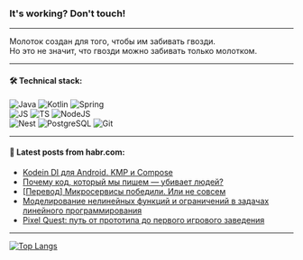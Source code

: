 ### It's working? Don't touch!

---
Молоток создан для того, чтобы им забивать гвозди. <br>
Но это не значит, что гвозди можно забивать только молотком.

---

#### 🛠️ Technical stack:

![Java](https://img.shields.io/badge/Java-informational?logo=Oracle&style=flat&logoColor=white&color=FF4500)
![Kotlin](https://img.shields.io/badge/Kotlin-informational?logo=Kotlin&style=flat&logoColor=white&color=774D97)
![Spring](https://img.shields.io/badge/SpringBoot-informational?logo=SpringBoot&style=flat&logoColor=white&color=6DB33F) <br>
![JS](https://img.shields.io/badge/JS-informational?logo=javaScript&style=flat&logoColor=black&color=F7Df1E)
![TS](https://img.shields.io/badge/TypeScript-informational?logo=typeScript&style=flat&logoColor=black&color=0667A8)
![NodeJS](https://img.shields.io/badge/NodeJS-informational?logo=node.js&style=flat&logoColor=white&color=70A760) <br>
![Nest](https://img.shields.io/badge/NestJS-informational?logo=NestJS&style=flat&logoColor=white&color=E0234E)
![PostgreSQL](https://img.shields.io/badge/PostgreSQL-informational?logo=PostgreSQL&style=flat&logoColor=white&color=DAA520)
![Git](https://img.shields.io/badge/Git-informational?logo=git&style=flat&logoColor=white&color=778899)

___

#### 💬 Latest posts from habr.com:

<!-- BLOG-POST-LIST:START -->
- [Kodein DI для Android. KMP и Compose](https://habr.com/ru/companies/dododev/articles/766058/?utm_source=habrahabr&utm_medium=rss&utm_campaign=766058)
- [Почему код, который мы пишем — убивает людей?](https://habr.com/ru/articles/766196/?utm_source=habrahabr&utm_medium=rss&utm_campaign=766196)
- [[Перевод] Микросервисы победили. Или не совсем](https://habr.com/ru/companies/haulmont/articles/766188/?utm_source=habrahabr&utm_medium=rss&utm_campaign=766188)
- [Моделирование нелинейных функций и ограничений в задачах линейного программирования](https://habr.com/ru/articles/765116/?utm_source=habrahabr&utm_medium=rss&utm_campaign=765116)
- [Pixel Quest: путь от прототипа до первого игрового заведения](https://habr.com/ru/articles/766054/?utm_source=habrahabr&utm_medium=rss&utm_campaign=766054)
<!-- BLOG-POST-LIST:END -->

---
[![Top Langs](https://github-readme-stats-git-master-advtsetting-gmailcom.vercel.app/api/top-langs/?username=zloylis&langs_count=10&hide_title=false&title_color=e6edf3&size_weight=0.5&count_weight=0.5&layout=compact&hide_border=true&theme=dracula)](https://github.com/zloylis)

<!-- ![GitHub stats](https://github-readme-stats-git-master-advtsetting-gmailcom.vercel.app/api?username=zloylis&show_icons=true&hide_border=true&theme=dracula&hide_title=true&include_all_commits=true&count_private=true&hide=contribs&hide_rank=true) -->
